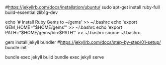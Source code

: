 #https://jekyllrb.com/docs/installation/ubuntu/
sudo apt-get install ruby-full build-essential zlib1g-dev

echo '# Install Ruby Gems to ~/gems' >> ~/.bashrc
echo 'export GEM_HOME="$HOME/gems"' >> ~/.bashrc
echo 'export PATH="$HOME/gems/bin:$PATH"' >> ~/.bashrc
source ~/.bashrc

gem install jekyll bundler
#https://jekyllrb.com/docs/step-by-step/01-setup/
bundle init

bundle exec jekyll build
bundle exec jekyll serve
